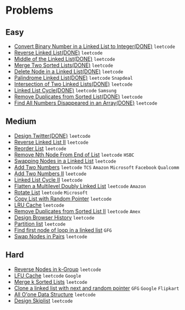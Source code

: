 # Problems

## Easy
- [Convert Binary Number in a Linked List to Integer(DONE)](https://leetcode.com/problems/convert-binary-number-in-a-linked-list-to-integer/) `leetcode`
- [Reverse Linked List(DONE)](https://leetcode.com/problems/reverse-linked-list/) `leetcode`
- [Middle of the Linked List(DONE)](https://leetcode.com/problems/middle-of-the-linked-list/) `leetcode`
- [Merge Two Sorted Lists(DONE)](https://leetcode.com/problems/merge-two-sorted-lists/) `leetcode`
- [Delete Node in a Linked List(DONE)](https://leetcode.com/problems/delete-node-in-a-linked-list/) `leetcode`
- [Palindrome Linked List(DONE)](https://leetcode.com/problems/palindrome-linked-list/) `leetcode` `Snapdeal`
- [Intersection of Two Linked Lists(DONE)](https://leetcode.com/problems/intersection-of-two-linked-lists/) `leetcode`
- [Linked List Cycle(DONE)](https://leetcode.com/problems/linked-list-cycle/) `leetcode` `Samsung`
- [Remove Duplicates from Sorted List(DONE)](https://leetcode.com/problems/remove-duplicates-from-sorted-list/) `leetcode`
- [Find All Numbers Disappeared in an Array(DONE)](https://leetcode.com/problems/find-all-numbers-disappeared-in-an-array/) `leetcode`

## Medium
- [Design Twitter(DONE)](https://leetcode.com/problems/design-twitter/) `leetcode`
- [Reverse Linked List II](https://leetcode.com/problems/reverse-linked-list-ii/) `leetcode`
- [Reorder List](https://leetcode.com/problems/reorder-list/) `leetcode`
- [Remove Nth Node From End of List](https://leetcode.com/problems/remove-nth-node-from-end-of-list/) `leetcode` `HSBC`
- [Swapping Nodes in a Linked List](https://leetcode.com/problems/swapping-nodes-in-a-linked-list/) `leetcode`
- [Add Two Numbers](https://leetcode.com/problems/add-two-numbers/) `leetcode` `TCS` `Amazon` `Microsoft` `Facebook` `Qualcomm`
- [Add Two Numbers II](https://leetcode.com/problems/add-two-numbers-ii/) `leetcode`
- [Linked List Cycle II](https://leetcode.com/problems/linked-list-cycle-ii/) `leetcode`
- [Flatten a Multilevel Doubly Linked List](https://leetcode.com/problems/flatten-a-multilevel-doubly-linked-list/) `leetcode` `Amazon`
- [Rotate List](https://leetcode.com/problems/rotate-list/) `leetcode` `Microsoft`
- [Copy List with Random Pointer](https://leetcode.com/problems/copy-list-with-random-pointer/) `leetcode`
- [LRU Cache](https://leetcode.com/problems/lru-cache/) `leetcode`
- [Remove Duplicates from Sorted List II](https://leetcode.com/problems/remove-duplicates-from-sorted-list-ii/) `leetcode` `Amex`
- [Design Browser History](https://leetcode.com/problems/design-browser-history/) `leetcode`
- [Partition list](https://leetcode.com/problems/partition-list/) `leetcode`
- [Find first node of loop in a linked list](https://www.geeksforgeeks.org/find-first-node-of-loop-in-a-linked-list/) `GFG`
- [Swap Nodes in Pairs](https://leetcode.com/problems/swap-nodes-in-pairs/) `leetcode`

## Hard
- [Reverse Nodes in k-Group](https://leetcode.com/problems/reverse-nodes-in-k-group/) `leetcode`
- [LFU Cache](https://leetcode.com/problems/lfu-cache/) `leetcode` `Google`
- [Merge k Sorted Lists](https://leetcode.com/problems/merge-k-sorted-lists/) `leetcode`
- [Clone a linked list with next and random pointer](https://www.geeksforgeeks.org/clone-linked-list-next-random-pointer-o1-space/) `GFG` `Google` `Flipkart`
- [All O'one Data Structure](https://leetcode.com/problems/all-oone-data-structure/) `leetcode`
- [Design Skiplist](https://leetcode.com/problems/design-skiplist/) `leetcode`
